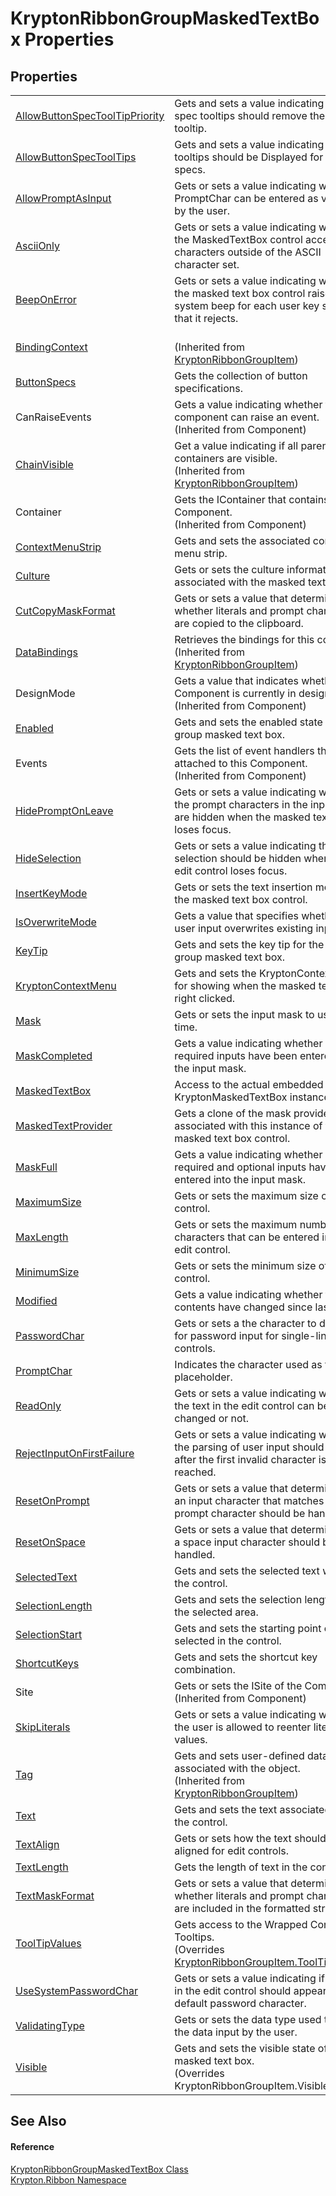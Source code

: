 # KryptonRibbonGroupMaskedTextBox Properties




## Properties
<table>
<tr>
<td><a href="87b10ffe-dfe1-a046-fae1-ec1fdf198d37.md">AllowButtonSpecToolTipPriority</a></td>
<td>Gets and sets a value indicating if button spec tooltips should remove the parent tooltip.</td></tr>
<tr>
<td><a href="35b82dea-6ea3-1dee-85f5-5ae0f312af06.md">AllowButtonSpecToolTips</a></td>
<td>Gets and sets a value indicating if tooltips should be Displayed for button specs.</td></tr>
<tr>
<td><a href="94613718-8a0e-8638-1683-909c9163defe.md">AllowPromptAsInput</a></td>
<td>Gets or sets a value indicating whether PromptChar can be entered as valid data by the user.</td></tr>
<tr>
<td><a href="da55cb49-fdac-ce6c-6e66-1b3173fc8913.md">AsciiOnly</a></td>
<td>Gets or sets a value indicating whether the MaskedTextBox control accepts characters outside of the ASCII character set.</td></tr>
<tr>
<td><a href="462c5bb1-acde-ded4-9cda-7ce7a423dbb0.md">BeepOnError</a></td>
<td>Gets or sets a value indicating whether the masked text box control raises the system beep for each user key stroke that it rejects.</td></tr>
<tr>
<td><a href="c9f41166-b541-4efc-c022-7bf3fad1b338.md">BindingContext</a></td>
<td><br />(Inherited from <a href="42b4e823-3d0e-29bf-ca83-927a7a58295d.md">KryptonRibbonGroupItem</a>)</td></tr>
<tr>
<td><a href="e130d492-47ba-b692-f27c-78c7da99509f.md">ButtonSpecs</a></td>
<td>Gets the collection of button specifications.</td></tr>
<tr>
<td>CanRaiseEvents</td>
<td>Gets a value indicating whether the component can raise an event.<br />(Inherited from Component)</td></tr>
<tr>
<td><a href="302e2c6c-a240-ed7c-5bbf-0db525ef4a32.md">ChainVisible</a></td>
<td>Get a value indicating if all parent containers are visible.<br />(Inherited from <a href="42b4e823-3d0e-29bf-ca83-927a7a58295d.md">KryptonRibbonGroupItem</a>)</td></tr>
<tr>
<td>Container</td>
<td>Gets the IContainer that contains the Component.<br />(Inherited from Component)</td></tr>
<tr>
<td><a href="43b8453a-08fd-b7e3-5869-211359b03dd6.md">ContextMenuStrip</a></td>
<td>Gets and sets the associated context menu strip.</td></tr>
<tr>
<td><a href="8149a6c1-9bc5-8e11-74db-7579db261f3a.md">Culture</a></td>
<td>Gets or sets the culture information associated with the masked text box.</td></tr>
<tr>
<td><a href="f2660cdb-2c8f-1006-e6ae-e959cf86df95.md">CutCopyMaskFormat</a></td>
<td>Gets or sets a value that determines whether literals and prompt characters are copied to the clipboard.</td></tr>
<tr>
<td><a href="27c19a8c-9d52-40d5-9190-6d7fb79ce391.md">DataBindings</a></td>
<td>Retrieves the bindings for this control.<br />(Inherited from <a href="42b4e823-3d0e-29bf-ca83-927a7a58295d.md">KryptonRibbonGroupItem</a>)</td></tr>
<tr>
<td>DesignMode</td>
<td>Gets a value that indicates whether the Component is currently in design mode.<br />(Inherited from Component)</td></tr>
<tr>
<td><a href="a758ac46-0667-99dd-f9f4-0b13fc3a80a1.md">Enabled</a></td>
<td>Gets and sets the enabled state of the group masked text box.</td></tr>
<tr>
<td>Events</td>
<td>Gets the list of event handlers that are attached to this Component.<br />(Inherited from Component)</td></tr>
<tr>
<td><a href="8c2b651b-601d-5595-b52c-b621e1df7bc0.md">HidePromptOnLeave</a></td>
<td>Gets or sets a value indicating whether the prompt characters in the input mask are hidden when the masked text box loses focus.</td></tr>
<tr>
<td><a href="a6d972cb-5349-8db2-63ea-b83c24a58711.md">HideSelection</a></td>
<td>Gets or sets a value indicating that the selection should be hidden when the edit control loses focus.</td></tr>
<tr>
<td><a href="334befa9-8645-b5fc-461e-429896b46dc9.md">InsertKeyMode</a></td>
<td>Gets or sets the text insertion mode of the masked text box control.</td></tr>
<tr>
<td><a href="7375330d-8165-35cd-0afd-d29e027942d1.md">IsOverwriteMode</a></td>
<td>Gets a value that specifies whether new user input overwrites existing input.</td></tr>
<tr>
<td><a href="856bdd8d-34ee-fb4b-bfc9-44391f342307.md">KeyTip</a></td>
<td>Gets and sets the key tip for the ribbon group masked text box.</td></tr>
<tr>
<td><a href="8c8d8b71-546e-bb56-9c11-cd34008aa362.md">KryptonContextMenu</a></td>
<td>Gets and sets the KryptonContextMenu for showing when the masked textbox is right clicked.</td></tr>
<tr>
<td><a href="bb0fa026-97cb-8f75-f422-d2faad0116d2.md">Mask</a></td>
<td>Gets or sets the input mask to use at run time.</td></tr>
<tr>
<td><a href="978bb500-069f-2e96-ed6c-9f0ae54ca60a.md">MaskCompleted</a></td>
<td>Gets a value indicating whether all required inputs have been entered into the input mask.</td></tr>
<tr>
<td><a href="572e50a6-1ef8-f58e-7deb-078b4f253d61.md">MaskedTextBox</a></td>
<td>Access to the actual embedded KryptonMaskedTextBox instance.</td></tr>
<tr>
<td><a href="5387611d-22ae-2aa5-4f80-b2aa1cd87a84.md">MaskedTextProvider</a></td>
<td>Gets a clone of the mask provider associated with this instance of the masked text box control.</td></tr>
<tr>
<td><a href="2e1f0404-bc7e-a28f-0083-901cde8e8969.md">MaskFull</a></td>
<td>Gets a value indicating whether all required and optional inputs have been entered into the input mask.</td></tr>
<tr>
<td><a href="90a30cbd-07a8-637d-5601-df7967291dbe.md">MaximumSize</a></td>
<td>Gets or sets the maximum size of the control.</td></tr>
<tr>
<td><a href="5c0f7ecf-9cc9-b64d-f511-3bffd6966960.md">MaxLength</a></td>
<td>Gets or sets the maximum number of characters that can be entered into the edit control.</td></tr>
<tr>
<td><a href="388a2e94-ed7d-ff0e-5b23-026eff12e5d1.md">MinimumSize</a></td>
<td>Gets or sets the minimum size of the control.</td></tr>
<tr>
<td><a href="911e4a84-ab68-359e-7bc7-9df22fede8f5.md">Modified</a></td>
<td>Gets a value indicating whether the contents have changed since last last.</td></tr>
<tr>
<td><a href="170eb60f-9772-4dbb-4754-5e7bdfe9c2ad.md">PasswordChar</a></td>
<td>Gets or sets a the character to display for password input for single-line edit controls.</td></tr>
<tr>
<td><a href="e3cd5b28-e7ab-646d-f158-9e57fe689191.md">PromptChar</a></td>
<td>Indicates the character used as the placeholder.</td></tr>
<tr>
<td><a href="6db069d1-42c1-b31e-1b21-229f6f16cdac.md">ReadOnly</a></td>
<td>Gets or sets a value indicating whether the text in the edit control can be changed or not.</td></tr>
<tr>
<td><a href="8dd1adfc-0837-7be8-63b5-b7499b09314b.md">RejectInputOnFirstFailure</a></td>
<td>Gets or sets a value indicating whether the parsing of user input should stop after the first invalid character is reached.</td></tr>
<tr>
<td><a href="aa5d8ced-efa1-ef84-82a8-8fc919dde2ae.md">ResetOnPrompt</a></td>
<td>Gets or sets a value that determines how an input character that matches the prompt character should be handled.</td></tr>
<tr>
<td><a href="1c85f975-f664-c436-50e1-065bbb0a37b1.md">ResetOnSpace</a></td>
<td>Gets or sets a value that determines how a space input character should be handled.</td></tr>
<tr>
<td><a href="a88f0558-7080-d15b-1b1b-4bf154033ede.md">SelectedText</a></td>
<td>Gets and sets the selected text within the control.</td></tr>
<tr>
<td><a href="be018695-9884-bd1c-4cec-88d9b5e76e2e.md">SelectionLength</a></td>
<td>Gets and sets the selection length for the selected area.</td></tr>
<tr>
<td><a href="f828b012-8fd0-abb3-cdee-e5e57180a187.md">SelectionStart</a></td>
<td>Gets and sets the starting point of text selected in the control.</td></tr>
<tr>
<td><a href="a992d921-953b-98fd-5bcb-7969e13defdc.md">ShortcutKeys</a></td>
<td>Gets and sets the shortcut key combination.</td></tr>
<tr>
<td>Site</td>
<td>Gets or sets the ISite of the Component.<br />(Inherited from Component)</td></tr>
<tr>
<td><a href="eda25877-6a34-7b7f-3ece-0dbdee17fa8e.md">SkipLiterals</a></td>
<td>Gets or sets a value indicating whether the user is allowed to reenter literal values.</td></tr>
<tr>
<td><a href="8f0958de-84a9-b6c7-700f-32549d83cf88.md">Tag</a></td>
<td>Gets and sets user-defined data associated with the object.<br />(Inherited from <a href="42b4e823-3d0e-29bf-ca83-927a7a58295d.md">KryptonRibbonGroupItem</a>)</td></tr>
<tr>
<td><a href="1ea6c9ef-c5e5-9386-bdf2-88fee4ed4dd9.md">Text</a></td>
<td>Gets and sets the text associated with the control.</td></tr>
<tr>
<td><a href="14f62c2a-4e4e-0c18-0672-bfce3c60c470.md">TextAlign</a></td>
<td>Gets or sets how the text should be aligned for edit controls.</td></tr>
<tr>
<td><a href="910f876c-3e05-a20a-9b2a-728596afeb9c.md">TextLength</a></td>
<td>Gets the length of text in the control.</td></tr>
<tr>
<td><a href="b44679f3-5816-7bb7-7996-0a59c679ee9b.md">TextMaskFormat</a></td>
<td>Gets or sets a value that determines whether literals and prompt characters are included in the formatted string.</td></tr>
<tr>
<td><a href="d077cbce-c7a8-82b1-77a7-62356e69f00a.md">ToolTipValues</a></td>
<td>Gets access to the Wrapped Controls Tooltips.<br />(Overrides <a href="ab122b1c-b5e5-dfd9-e66a-286ea03ea3cb.md">KryptonRibbonGroupItem.ToolTipValues</a>)</td></tr>
<tr>
<td><a href="f97e9fc6-940d-f798-3620-e35a2fd7eeb6.md">UseSystemPasswordChar</a></td>
<td>Gets or sets a value indicating if the text in the edit control should appear as the default password character.</td></tr>
<tr>
<td><a href="1ee8315c-f6d8-e2b5-fc10-b6a926e429c9.md">ValidatingType</a></td>
<td>Gets or sets the data type used to verify the data input by the user.</td></tr>
<tr>
<td><a href="19e7e95e-1e89-b7e3-7a05-73a07c910329.md">Visible</a></td>
<td>Gets and sets the visible state of the masked text box.<br />(Overrides KryptonRibbonGroupItem.Visible)</td></tr>
</table>

## See Also


#### Reference
<a href="48941fdd-6b47-4cf0-44b4-279bc59efe6a.md">KryptonRibbonGroupMaskedTextBox Class</a>  
<a href="1e9bc734-cff9-e9b8-f013-94cdac669794.md">Krypton.Ribbon Namespace</a>  
